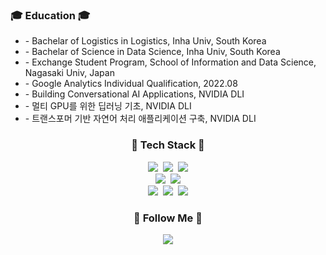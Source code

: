 <h3> 🎓 Education 🎓 </h3>
  <ul>
    <li>
    - Bachelar of Logistics in Logistics, Inha Univ, South Korea
    </li>
    <li>
    - Bachelar of Science in Data Science, Inha Univ, South Korea
    </li>
    <li>
    - Exchange Student Program, School of Information and Data Science, Nagasaki Univ, Japan
    </li>
    <li>
    - Google Analytics Individual Qualification, 2022.08
    </li>
    <li>
    - Building Conversational AI Applications, NVIDIA DLI
    </li>
    <li>
    - 멀티 GPU를 위한 딥러닝 기초, NVIDIA DLI
    </li>
    <li>
    - 트랜스포머 기반 자연어 처리 애플리케이션 구축, NVIDIA DLI
    </li>
  </ul>


<h3 align="center">🚀 Tech Stack 🚀</h3>
<p align="center">
  <img src="https://img.shields.io/badge/Python-3766AB?style=flat-square&logo=Python&logoColor=white"/></a>&nbsp 
  <img src="https://img.shields.io/badge/R-276DC3?style=flat-square&logo=R&logoColor=white"/></a>&nbsp 
  <img src="https://img.shields.io/badge/Microsoft_Excel-217346?style=flat-square&logo=microsoft-excel&logoColor=white"/></a>
  <br>
  <img src="https://img.shields.io/badge/PostgreSQL-4169E1?style=flat-square&logo=PostgreSQL&logoColor=white"/></a>&nbsp 
  <img src="https://img.shields.io/badge/MySQL-00000F?style=flat-square&logo=mysql&logoColor=white"/></a>
  <br>
  <img src="https://img.shields.io/badge/Google%20Analytics-E37400?style=flat-square&logo=google%20analytics&logoColor=white"/></a>&nbsp 
  <img src="https://img.shields.io/badge/Java-ED8B00?style=flat-square&logo=openjdk&logoColor=white"/></a>&nbsp 
  <img src="https://img.shields.io/badge/Flutter-02569B?style=flat-square&logo=Flutter&logoColor=white"/></a>
</p>

<h3 align="center">🌈 Follow Me 🌈</h3>
<p align="center">
  <a href="https://www.instagram.com/hye_inisfree/"><img src="https://img.shields.io/badge/Instagram-E4405F?style=flat-square&logo=Instagram&logoColor=white&link=https://www.instagram.com/inckimq/"/></a>
</p>
